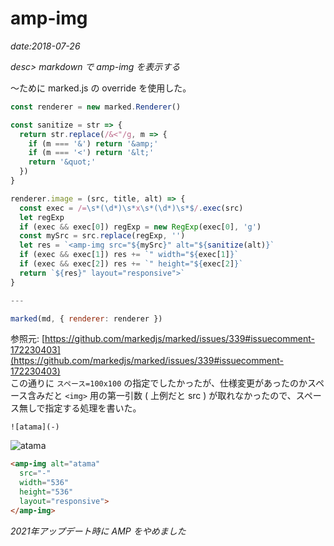 # amp-img

*date:2018-07-26*

*desc> markdown で amp-img を表示する*

〜ために marked.js の override を使用した。

```javascript
const renderer = new marked.Renderer()

const sanitize = str => {
  return str.replace(/&<"/g, m => {
    if (m === '&') return '&amp;'
    if (m === '<') return '&lt;'
    return '&quot;'
  })
}

renderer.image = (src, title, alt) => {
  const exec = /=\s*(\d*)\s*x\s*(\d*)\s*$/.exec(src)
  let regExp
  if (exec && exec[0]) regExp = new RegExp(exec[0], 'g')
  const mySrc = src.replace(regExp, '')
  let res = `<amp-img src="${mySrc}" alt="${sanitize(alt)}`
  if (exec && exec[1]) res += `" width="${exec[1]}`
  if (exec && exec[2]) res += `" height="${exec[2]}`
  return `${res}" layout="responsive">`
}

---

marked(md, { renderer: renderer })
```

参照元: [https://github.com/markedjs/marked/issues/339#issuecomment-172230403](https://github.com/markedjs/marked/issues/339#issuecomment-172230403)  
この通りに `スペース=100x100` の指定でしたかったが、仕様変更があったのかスペース含みだと `<img>` 用の第一引数 ( 上例だと src ) が取れなかったので、スペース無しで指定する処理を書いた。

```
![atama](-)
```

![atama](-)

```html
<amp-img alt="atama"
  src="-"
  width="536"
  height="536"
  layout="responsive">
</amp-img>
```

*2021年アップデート時に AMP をやめました*
